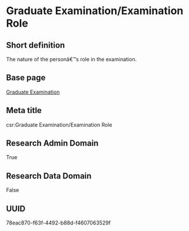# Graduate Examination/Examination Role
## Short definition
The nature of the personâ€™s role in the examination.
## Base page
[Graduate Examination](https://github.com/EuroCRIS/CASRAI-Dictionairies/blob/main/Objects/Graduate%20Examination.md)
## Meta title
csr:Graduate Examination/Examination Role
## Research Admin Domain
True
## Research Data Domain
False
## UUID
78eac870-f63f-4492-b88d-f4607063529f
